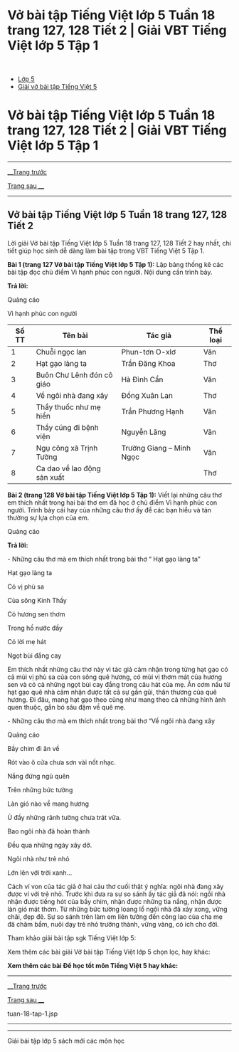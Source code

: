 # Vở bài tập Tiếng Việt lớp 5 Tuần 18 trang 127, 128 Tiết 2 | Giải VBT Tiếng Việt lớp 5 Tập 1

﻿

  * [Lớp 5](https://vietjack.com/series/lop-5.jsp)
  * [Giải vở bài tập Tiếng Việt 5](https://vietjack.com/giai-vo-bai-tap-tieng-viet-5/index.jsp)



# Vở bài tập Tiếng Việt lớp 5 Tuần 18 trang 127, 128 Tiết 2 | Giải VBT Tiếng Việt lớp 5 Tập 1

* * *

[__Trang trước](https://vietjack.com/giai-vo-bai-tap-tieng-viet-5/tuan-18-tap-1.jsp)

[Trang sau __](https://vietjack.com/giai-vo-bai-tap-tieng-viet-5/tuan-18-tap-1.jsp)

* * *

## Vở bài tập Tiếng Việt lớp 5 Tuần 18 trang 127, 128 Tiết 2

Lời giải Vở bài tập Tiếng Việt lớp 5 Tuần 18 trang 127, 128 Tiết 2 hay nhất, chi tiết giúp học sinh dễ dàng làm bài tập trong VBT Tiếng Việt 5 Tập 1.

**Bài 1 (trang 127 Vở bài tập Tiếng Việt lớp 5 Tập 1):** Lập bảng thống kê các bài tập đọc chủ điểm Vì hạnh phúc con người. Nội dung cần trình bày.

**Trả lời:**

Quảng cáo

Vì hạnh phúc con người

Số TT | Tên bài | Tác giả | Thể loại  
---|---|---|---  
1 | Chuỗi ngọc lan | Phun-tơn O-xlơ | Văn  
2 | Hạt gạo làng ta | Trần Đăng Khoa | Thơ  
3 | Buôn Chư Lênh đón cô giáo | Hà Đình Cẩn | Văn  
4 | Về ngôi nhà đang xây | Đồng Xuân Lan | Thơ  
5 | Thầy thuốc như mẹ hiền | Trần Phương Hạnh | Văn  
6 | Thầy cúng đi bệnh viện | Nguyễn Lăng | Văn  
7 | Ngụ công xã Trịnh Tường | Trường Giang – Minh Ngọc | Văn  
8 | Ca dao về lao động sản xuất |  | Thơ  
  
**Bài 2 (trang 128 Vở bài tập Tiếng Việt lớp 5 Tập 1):** Viết lại những câu thơ em thích nhất trong hai bài thơ em đã học ở chủ điểm Vì hạnh phúc con người. Trình bày cái hay của những câu thơ ấy để các bạn hiểu và tán thưởng sự lựa chọn của em.

Quảng cáo

**Trả lời:**

\- Những câu thơ mà em thích nhất trong bài thơ “ Hạt gạo làng ta” 

Hạt gạo làng ta 

Có vị phù sa 

Của sông Kinh Thầy 

Có hương sen thơm 

Trong hồ nước đầy 

Có lời mẹ hát 

Ngọt bùi đắng cay 

Em thích nhất những câu thơ này vì tác giả cảm nhận trong từng hạt gạo có cả mùi vị phù sa của con sông quê hương, có mùi vị thơm mát của hương sen và có cả những ngọt bùi cay đắng trong câu hát của mẹ. Ăn cơm nấu từ hạt gạo quê nhà cảm nhận được tất cả sự gần gũi, thân thương của quê hương. Đi đâu, mang hạt gạo theo cũng như mang theo cả những hình ảnh quen thuộc, gắn bó sâu đậm về quê mẹ. 

\- Những câu thơ mà em thích nhất trong bài thơ “Về ngôi nhà đang xây 

Quảng cáo

Bầy chim đi ăn về 

Rót vào ô cửa chưa sơn vài nốt nhạc. 

Nắng đứng ngủ quên 

Trên những bức tường 

Làn gió nào về mang hương 

Ủ đầy những rãnh tường chưa trát vữa. 

Bao ngôi nhà đã hoàn thành 

Đều qua những ngày xây dở. 

Ngôi nhà như trẻ nhỏ 

Lớn lên với trời xanh... 

Cách ví von của tác giả ở hai cảu thơ cuối thật ý nghĩa: ngôi nhà đang xây được ví với trẻ nhỏ. Trước khi đưa ra sự so sánh ấy tác giả đã nói: ngôi nhà nhận được tiếng hót của bầy chim, nhận được những tia nắng, nhận được làn gió mát thơm. Từ những bức tường loang lổ ngôi nhà đã xảy xong, vững chãi, đẹp đẽ. Sự so sánh trên làm em liên tưởng đến công lao của cha mẹ đã chăm bẩm, nuôi dạy trẻ nhỏ trưởng thành, vững vàng, có ích cho đời. 

Tham khảo giải bài tập sgk Tiếng Việt lớp 5:

Xem thêm các bài giải Vở bài tập Tiếng Việt lớp 5 chọn lọc, hay khác:

**Xem thêm các bài Để học tốt môn Tiếng Việt 5 hay khác:**

* * *

[__Trang trước](https://vietjack.com/giai-vo-bai-tap-tieng-viet-5/tuan-18-tap-1.jsp)

[Trang sau __](https://vietjack.com/giai-vo-bai-tap-tieng-viet-5/tuan-18-tap-1.jsp)

tuan-18-tap-1.jsp

* * *

* * *

Giải bài tập lớp 5 sách mới các môn học
